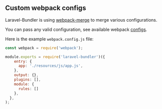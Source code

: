 ## Custom webpack configs

Laravel-Bundler is using [webpack-merge](https://github.com/survivejs/webpack-merge) to merge various configurations.

You can pass any valid configuration, see available webpack [configs](https://webpack.js.org/configuration/).

Here is the example `webpack.config.js` file:
```js
const webpack = require('webpack');

module.exports = require('laravel-bundler')({
    entry: {
      app: './resources/js/app.js',
    },
    output: {},
    plugins: [],
    module: {
      rules: []
    },
  },
);
```
